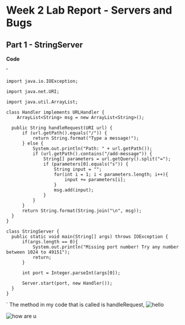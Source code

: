 # Week 2 Lab Report - Servers and Bugs

## Part 1 - StringServer
**Code**

'

    import java.io.IOException;
    
    import java.net.URI;
    
    import java.util.ArrayList;

    class Handler implements URLHandler {
        ArrayList<String> msg = new ArrayList<String>();

      public String handleRequest(URI url) {
          if (url.getPath().equals("/")) {
              return String.format("Type a message!");
          } else {
              System.out.println("Path: " + url.getPath());
              if (url.getPath().contains("/add-message")) {
                  String[] parameters = url.getQuery().split("=");
                  if (parameters[0].equals("s")) {
                      String input = "";
                      for(int i = 1; i < parameters.length; i++){
                          input += parameters[i];
                      }
                      msg.add(input);
                  }
              }
          }
          return String.format(String.join("\n", msg));
      }
    }

    class StringServer {
      public static void main(String[] args) throws IOException {
          if(args.length == 0){
              System.out.println("Missing port number! Try any number between 1024 to 49151");
              return;
          }

          int port = Integer.parseInt(args[0]);

          Server.start(port, new Handler());
      }
    }
`
The method in my code that is called is handleRequest,
![hello](https://user-images.githubusercontent.com/122561998/215376070-c7406ccb-1436-469a-9a9b-b77709fd34cb.PNG)

![how are u](https://user-images.githubusercontent.com/122561998/215376087-39645d09-9103-42d3-a9a5-fcb4e884a7d5.PNG)
